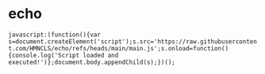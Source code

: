 # echo

`javascript:(function(){var s=document.createElement('script');s.src='https://raw.githubusercontent.com/HMNCLS/echo/refs/heads/main/main.js';s.onload=function(){console.log('Script loaded and executed!')};document.body.appendChild(s);})();`
